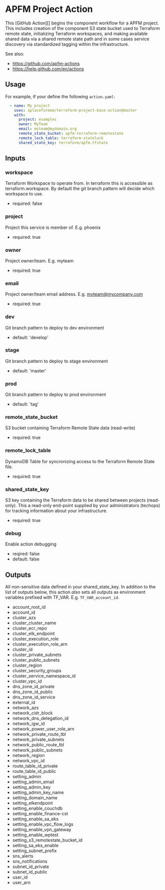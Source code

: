APFM Project Action
===================
This [GitHub Action][] begins the component workflow for a APFM project.  This
includes creation of the component S3 state bucket used to Terraform remote
state, initializing Terraform workspaces, and making available shared data via
a shared remote state path and in some cases service discovery via standardized
tagging within the infrastructure.

See also:
 - https://github.com/apfm-actions
 - https://help.github.com/en/actions

Usage
-----

For example, if your define the following `action.yaml`:
```yaml
  - name: My project
    uses: aplaceformom/terraform-project-base-action@master
    with:
      project: examples
      owner: MyTeam
      email: myteam@mydomain.org
      remote_state_bucket: apfm-terraform-remotestate
      remote_lock_table: terraform-statelock
      shared_state_key: terraform/apfm.tfstate
```

Inputs
------

### workspace
Terraform Workspace to operate from.  In terraform this is accessible as terraform.workspace. By default the git branch pattern will decide which workspace to use.
- required: false

### project
Project this service is member of. E.g. phoenix
- required: true

### owner
Project owner/team. E.g. myteam
- required: true

### email
Project owner/team email address. E.g. myteam@mycompany.com
- required: true

### dev
Git branch pattern to deploy to dev environment
- default: 'develop'

### stage
Git branch pattern to deploy to stage environment
- default: 'master'

### prod
Git branch pattern to deploy to prod environment
- default: 'tag'

### remote_state_bucket
S3 bucket containing Terraform Remote State data (read-write)
- required: true

### remote_lock_table
DynamoDB Table for syncronizing access to the Terraform Remote State file.
- required: true

### shared_state_key
S3 key containing the Terraform data to be shared between projects (read-only).
This a read-only end-point supplied by your administrators (techops) for
tracking information about your infrastructure.
- required: true

### debug
Enable action debugging
- reqired: false
- default: false

Outputs
-------
All non-sensitive data defined in your shared_state_key.  In addition to the
list of outputs below, this action _also_ sets all outputs as environment
variables prefixed with TF_VAR. E.g. `TF_VAR_account_id`.

- account_root_id
- account_id
- cluster_azs
- cluster_cluster_name
- cluster_ecr_repo
- cluster_elk_endpoint
- cluster_execution_role
- cluster_execution_role_arn
- cluster_id
- cluster_private_subnets
- cluster_public_subnets
- cluster_region
- cluster_security_groups
- cluster_service_namespace_id
- cluster_vpc_id
- dns_zone_id_private
- dns_zone_id_public
- dns_zone_id_service
- external_id
- network_azs
- network_cidr_block
- network_dns_delegation_id
- network_igw_id
- network_power_user_role_arn
- network_private_route_tbl
- network_private_subnets
- network_public_route_tbl
- network_public_subnets
- network_region
- network_vpc_id
- route_table_id_private
- route_table_id_public
- setting_admin
- setting_admin_email
- setting_admin_key
- setting_admin_key_name
- setting_domain_name
- setting_elkendpoint
- setting_enable_couchdb
- setting_enable_finance-cst
- setting_enable_sa_eks
- setting_enable_vpc_flow_logs
- setting_enable_vpn_gateway
- setting_enable_wptest
- setting_s3_remotestate_bucket_id
- setting_sa_eks_enable
- setting_subnet_prefix
- sns_alerts
- sns_notifications
- subnet_id_private
- subnet_id_public
- user_id
- user_arn

[//]: # (The following are reference links used elsewhere in the document)

[Git]: https://git-scm.com/
[GitHub]: https://www.github.com
[GitHub Actions]: https://help.github.com/en/actions
[Terraform]: https://www.terraform.io/
[Docker]: https://www.docker.com
[Dockerfile]: https://docs.docker.com/engine/reference/builder/
